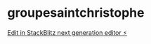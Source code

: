 # groupesaintchristophe

[Edit in StackBlitz next generation editor ⚡️](https://stackblitz.com/~/github.com/Jr-Agency/groupesaintchristophe)